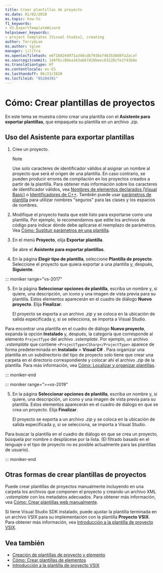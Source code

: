 ```yaml
---
title: Crear plantillas de proyecto
ms.date: 01/02/2018
ms.topic: how-to
f1_keywords:
- VS.ExportTemplateWizard
helpviewer_keywords:
- project templates [Visual Studio], creating
author: TerryGLee
ms.author: tglee
manager: jillfra
ms.openlocfilehash: e6f168244971a348cdb7938af463538d0fa2acaf
ms.sourcegitcommit: 1d4f6cc80ea343a667d16beec03220cfe1f43b8e
ms.translationtype: HT
ms.contentlocale: es-ES
ms.lasthandoff: 06/23/2020
ms.locfileid: "85284391"
---
```

# <a name="how-to-create-project-templates"></a>Cómo: Crear plantillas de proyectos

En este tema se muestra cómo crear una plantilla con el **Asistente para exportar plantillas**, que empaqueta su plantilla en un archivo *.zip*.

## <a name="use-the-export-template-wizard"></a>Uso del Asistente para exportar plantillas

1. Cree un proyecto.

    > [!NOTE]
    > Use solo caracteres de identificador válidos al asignar un nombre al proyecto que será el origen de una plantilla. En caso contrario, se pueden producir errores de compilación en los proyectos creados a partir de la plantilla. Para obtener más información sobre los caracteres de identificador válidos, vea [Nombres de elementos declarados (Visual Basic)](/dotnet/visual-basic/programming-guide/language-features/declared-elements/declared-element-names) o [Identificadores de C++](/cpp/cpp/identifiers-cpp). También puede usar [parámetros de plantilla](../ide/template-parameters.md) para utilizar nombres "seguros" para las clases y los espacios de nombres.

2. Modifique el proyecto hasta que esté listo para exportarse como una plantilla. Por ejemplo, le recomendamos que edite los archivos de código para indicar dónde debe aplicarse el reemplazo de parámetros. Vea [Cómo: Sustituir parámetros en una plantilla](../ide/how-to-substitute-parameters-in-a-template.md).

3. En el menú **Proyecto**, elija **Exportar plantilla**.

   Se abre el **Asistente para exportar plantillas**.

4. En la página **Elegir tipo de plantilla**, seleccione **Plantilla de proyecto**. Seleccione el proyecto que quiera exportar a una plantilla y, después, **Siguiente**.

::: moniker range="vs-2017"

5. En la página **Seleccionar opciones de plantilla**, escriba un nombre y, si quiere, una descripción, un icono y una imagen de vista previa para su plantilla. Estos elementos aparecerán en el cuadro de diálogo **Nuevo proyecto**. Elija **Finalizar**.

   El proyecto se exporta a un archivo *.zip* y se coloca en la ubicación de salida especificada y, si se selecciona, se importa a Visual Studio.

Para encontrar una plantilla en el cuadro de diálogo **Nuevo proyecto**, expanda la opción **Instalado** y, después, la categoría que corresponde al elemento `ProjectType` del archivo *.vstemplate*. Por ejemplo, un archivo *.vstemplate* que contiene `<ProjectType>CSharp</ProjectType>` aparece de forma predeterminada en **Instalado** > **Visual C#** . Para organizar una plantilla en un subdirectorio del tipo de proyecto solo tiene que crear una carpeta en el directorio correspondiente y colocar ahí el archivo *.zip* de la plantilla. Para más información, vea [Cómo: Localizar y organizar plantillas](../ide/how-to-locate-and-organize-project-and-item-templates.md).

::: moniker-end

::: moniker range=">=vs-2019"

5. En la página **Seleccionar opciones de plantilla**, escriba un nombre y, si quiere, una descripción, un icono y una imagen de vista previa para su plantilla. Estos elementos aparecerán en el cuadro de diálogo en que se crea un proyecto. Elija **Finalizar**.

   El proyecto se exporta a un archivo *.zip* y se coloca en la ubicación de salida especificada y, si se selecciona, se importa a Visual Studio.

Para buscar la plantilla en el cuadro de diálogo en que se crea un proyecto, búsquela por nombre o desplácese por la lista. (El filtrado basado en el lenguaje o el tipo de proyecto no es posible actualmente para las plantillas de usuario).

::: moniker-end

## <a name="other-ways-to-create-project-templates"></a>Otras formas de crear plantillas de proyectos

Puede crear plantillas de proyectos manualmente incluyendo en una carpeta los archivos que componen el proyecto y creando un archivo XML *.vstemplate* con los metadatos adecuados. Para obtener más información, vea [Cómo: Crear plantillas web manualmente](../ide/how-to-manually-create-web-templates.md).

Si tiene Visual Studio SDK instalado, puede ajustar la plantilla terminada en un archivo VSIX para su implementación con la plantilla **Proyecto VSIX**. Para obtener más información, vea [Introducción a la plantilla de proyecto VSIX](../extensibility/getting-started-with-the-vsix-project-template.md).

## <a name="see-also"></a>Vea también

- [Creación de plantillas de proyecto y elemento](../ide/creating-project-and-item-templates.md)
- [Cómo: Crear plantillas de elementos](../ide/how-to-create-item-templates.md)
- [Introducción a la plantilla de proyecto VSIX](../extensibility/getting-started-with-the-vsix-project-template.md)
